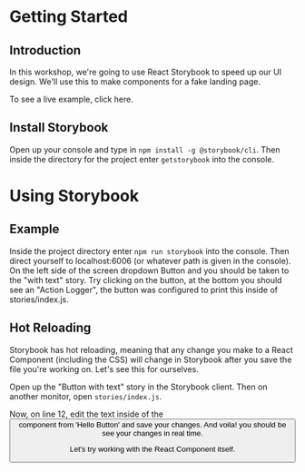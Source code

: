 # Getting Started
## Introduction
In this workshop, we're going to use React Storybook to speed up our UI design. We'll use this to make components for a fake landing page.

To see a live example, click here.

## Install Storybook
Open up your console and type in `npm install -g @storybook/cli`.
Then inside the directory for the project enter `getstorybook` into the console.

# Using Storybook
## Example
Inside the project directory enter `npm run storybook` into the console. Then direct yourself to localhost:6006 (or whatever path is given in the console). On the left side of the screen dropdown Button and you should be taken to the "with text" story. Try clicking on the button, at the bottom you should see an "Action Logger", the button was configured to print this inside of stories/index.js.

## Hot Reloading
Storybook has hot reloading, meaning that any change you make to a React Component (including the CSS) will change in Storybook after you save the file you're working on. Let's see this for ourselves.

Open up the "Button with text" story in the Storybook client. Then on another monitor, open `stories/index.js`.

Now, on line 12, edit the text inside of the <Button> component from 'Hello Button' and save your changes. And voila! you should be see your changes in real time.

Let's try working with the React Component itself.
